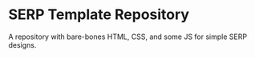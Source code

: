 # SERP Template Repository
A repository with bare-bones HTML, CSS, and some JS for simple SERP designs.
